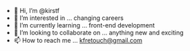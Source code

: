- 👋 Hi, I’m @kirstf
- 👀 I’m interested in ... changing careers
- 🌱 I’m currently learning ... front-end development
- 💞️ I’m looking to collaborate on ... anything new and exciting
- 📫 How to reach me ... kfretouch@gmail.com

<!---
kirstf/kirstf is a ✨ special ✨ repository because its `README.md` (this file) appears on your GitHub profile.
You can click the Preview link to take a look at your changes.
--->
